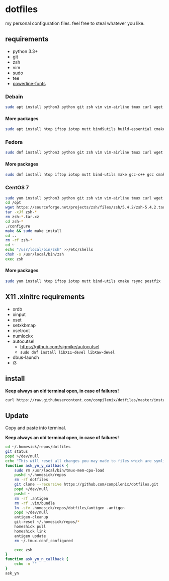 # dotfiles

my personal configuration files. feel free to steal whatever you like.

## requirements
- python 3.3+
- git
- zsh
- vim
- sudo
- tee
- [powerline-fonts](https://github.com/powerline/fonts/releases)

### Debain
```bash
sudo apt install python3 python git zsh vim vim-airline tmux curl wget python3-pip
```

#### More packages
```bash
sudo apt install htop iftop iotop mutt bind9utils build-essential cmake rsync postfix
```

### Fedora
```bash
sudo dnf install python3 python git zsh vim vim-airline tmux curl wget redhat-lsb-core python3-pip
```
#### More packages
```bash
sudo dnf install htop iftop iotop mutt bind-utils make gcc-c++ gcc cmake rsync postfix
```

### CentOS 7
```bash
sudo yum install python3 python git zsh vim vim-airline tmux curl wget redhat-lsb-core make gcc-c++ gcc ncurses-devel python3-pip
cd /opt
wget https://sourceforge.net/projects/zsh/files/zsh/5.4.2/zsh-5.4.2.tar.xz/download
tar -xJf zsh-*
rm zsh-*.tar.xz
cd zsh-*
./configure
make && sudo make install
cd ..
rm -rf zsh-*
cd ~
echo "/usr/local/bin/zsh" >>/etc/shells
chsh -s /usr/local/bin/zsh
exec zsh
```

#### More packages
```bash
sudo yum install htop iftop iotop mutt bind-utils cmake rsync postfix
```

## X11 .xinitrc requirements
- xrdb
- xinput
- xset
- setxkbmap
- xsetroot
- numlockx
- autocutsel
    - https://github.com/sigmike/autocutsel
    - `sudo dnf install libX11-devel libXaw-devel`
- dbus-launch
- i3

## install
__Keep always an old terminal open, in case of failures!__

```bash
curl https://raw.githubusercontent.com/compilenix/dotfiles/master/install.sh | bash
```

## Update
Copy and paste into terminal.

__Keep always an old terminal open, in case of failures!__

```bash
cd ~/.homesick/repos/dotfiles
git status
popd >/dev/null
echo "This will reset all changes you may made to files which are symlinks at your home directory, to check this your own: \"# cd ~/.homesick/repos/dotfiles && git status\"\nDo you want preced anyway?"
function ask_yn_y_callback {
    sudo rm /usr/local/bin/tmux-mem-cpu-load
    pushd ~/.homesick/repos
    rm -rf dotfiles
    git clone --recursive https://github.com/compilenix/dotfiles.git
    popd >/dev/null
    pushd ~
    rm -rf .antigen
    rm -rf .vim/bundle
    ln -sfv .homesick/repos/dotfiles/antigen .antigen
    popd >/dev/null
    antigen-cleanup
    git-reset ~/.homesick/repos/*
    homeshick pull
    homeshick link
    antigen update
    rm ~/.tmux.conf_configured

    exec zsh
}
function ask_yn_n_callback {
    echo -n ""
}
ask_yn
```
